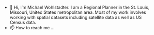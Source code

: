 - 👋 Hi, I’m Michael Wohlstadter.  I am a Regional Planner in the St. Louis, Missouri, United States metropolitan area.  Most of my work involves working with spatial datasets including satellite data as well as US Census data.
- 📫 How to reach me ...

<!---
WohlstadterEWG/WohlstadterEWG is a ✨ special ✨ repository because its `README.md` (this file) appears on your GitHub profile.
You can click the Preview link to take a look at your changes.
--->
